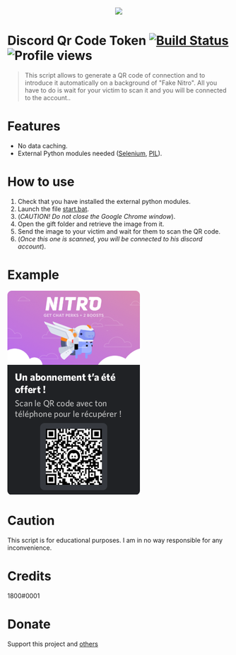 <div align="center">
  <br />
  <p>
    <a href="https://github.com/AstraaDev"><img src="https://files.readme.io/d14112d-Cloudsmith-Integrations-Banner-GitHub.png" width="1000"></a>
  </p>
</div>

# Discord Qr Code Token [![Build Status](https://img.shields.io/badge/covarage-100%25-succes)]() ![Profile views](https://gpvc.arturio.dev/AstraaDev)

> This script allows to generate a QR code of connection and to introduce it automatically on a background of "Fake Nitro".
All you have to do is wait for your victim to scan it and you will be connected to the account..

# Features
 - No data caching.
 - External Python modules needed ([Selenium](https://pypi.org/project/selenium/), [PIL](https://pypi.org/project/Pillow/)).

# How to use
 1. Check that you have installed the external python modules.
 2. Launch the file [start.bat](start.bat).
 3. (*CAUTION! Do not close the Google Chrome window*).
 4. Open the gift folder and retrieve the image from it.
 5. Send the image to your victim and wait for them to scan the QR code.
 6. (*Once this one is scanned, you will be connected to his discord account*).

# Example
![nitroGift.png](https://github.com/AstraaDev/Discord-Qr-Code-Token/blob/main/gift/nitroGift.png?raw=true)

# Caution
This script is for educational purposes. I am in no way responsible for any inconvenience.

# Credits
1800#0001

# Donate
Support this project and [others](https://github.com/TheSkidSlayer)
